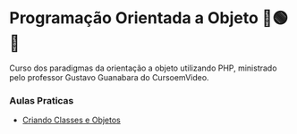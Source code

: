 # Programação Orientada a Objeto 🔵🟢🔴
 Curso dos paradigmas da orientação a objeto utilizando PHP, ministrado pelo professor Gustavo Guanabara do CursoemVideo.
 
### Aulas Praticas
- [Criando Classes e Objetos](https://github.com/FelipePinheiroRegina/phppoo/blob/main/aulas/aula001.php)

